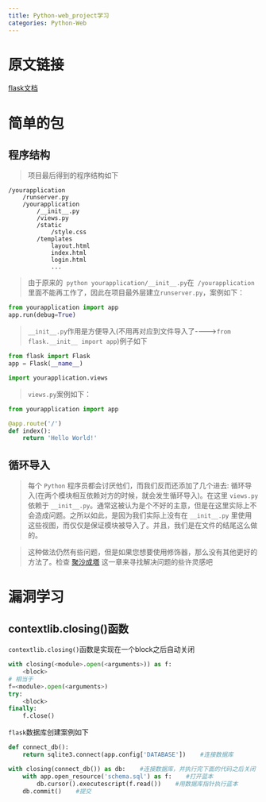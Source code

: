 ```yaml
---
title: Python-web_project学习
categories: Python-Web
---
```

# 原文链接
[flask文档](http://docs.jinkan.org/docs/flask/patterns/packages.html)
# 简单的包
## 程序结构
> 项目最后得到的程序结构如下
``` shell
/yourapplication
    /runserver.py
    /yourapplication
        /__init__.py
        /views.py
        /static
            /style.css
        /templates
            layout.html
            index.html
            login.html
            ...
```
> 由于原来的` python yourapplication/__init__.py`在` /yourapplication`里面不能再工作了，因此在项目最外层建立`runserver.py`，案例如下：
``` python
from yourapplication import app
app.run(debug=True)
```
>  `__init__.py`作用是方便导入(不用再对应到文件导入了---->`from flask.__init__ import app`)例子如下
``` python
from flask import Flask
app = Flask(__name__)

import yourapplication.views
```
> ` views.py `案例如下：
``` python
from yourapplication import app

@app.route('/')
def index():
    return 'Hello World!'
```
## 循环导入
> 每个 `Python` 程序员都会讨厌他们，而我们反而还添加了几个进去: 循环导入(在两个模块相互依赖对方的时候，就会发生循环导入)。在这里 `views.py` 依赖于 `__init__.py`。通常这被认为是个不好的主意，但是在这里实际上不会造成问题。之所以如此，是因为我们实际上没有在 `__init__.py` 里使用这些视图，而仅仅是保证模块被导入了。并且，我们是在文件的结尾这么做的。

> 这种做法仍然有些问题，但是如果您想要使用修饰器，那么没有其他更好的方法了。检查 [聚沙成塔](http://docs.jinkan.org/docs/flask/becomingbig.html#becomingbig) 这一章来寻找解决问题的些许灵感吧

# 漏洞学习
## contextlib.closing()函数
`contextlib.closing()`函数是实现在一个block之后自动关闭
``` python
with closing(<module>.open(<arguments>)) as f:
    <block>
# 相当于
f=<module>.open(<arguments>)
try:
    <block>
finally:
    f.close()
```
`flask`数据库创建案例如下
``` python
def connect_db():
    return sqlite3.connect(app.config['DATABASE'])    #连接数据库

with closing(connect_db()) as db:    #连接数据库，并执行完下面的代码之后关闭
    with app.open_resource('schema.sql') as f:    #打开蓝本
        db.cursor().executescript(f.read())    #用数据库指针执行蓝本
    db.commit()    #提交
```